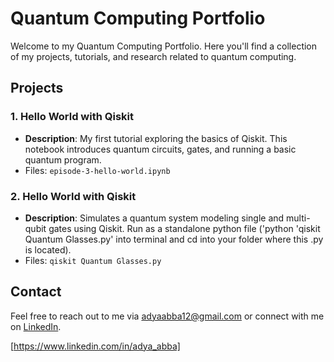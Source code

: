 # Quantum Computing Portfolio

Welcome to my Quantum Computing Portfolio. Here you'll find a collection of my projects, tutorials, and research related to quantum computing.

## Projects

### 1. Hello World with Qiskit
- **Description**: My first tutorial exploring the basics of Qiskit. This notebook introduces quantum circuits, gates, and running a basic quantum program.
- Files: `episode-3-hello-world.ipynb`

### 2. Hello World with Qiskit
- **Description**: Simulates a quantum system modeling single and multi-qubit gates using Qiskit. Run as a standalone python file ('python 'qiskit Quantum Glasses.py' into terminal and cd into your folder where this .py is located).
- Files: `qiskit Quantum Glasses.py`

## Contact

Feel free to reach out to me via adyaabba12@gmail.com or connect with me on [LinkedIn](https://www.linkedin.com/in/adya-abba-abb0a11b9/).

[https://www.linkedin.com/in/adya_abba]
